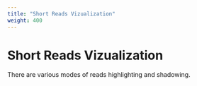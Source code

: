 ```yaml
---
title: "Short Reads Vizualization"
weight: 400
---
```



# Short Reads Vizualization

There are various modes of reads highlighting and shadowing.
